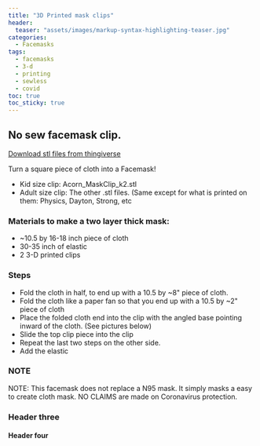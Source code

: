 ```yaml
---
title: "3D Printed mask clips"
header:
  teaser: "assets/images/markup-syntax-highlighting-teaser.jpg"
categories:
  - Facemasks
tags:
  - facemasks
  - 3-d
  - printing
  - sewless
  - covid
toc: true
toc_sticky: true
---
```


## No sew facemask clip.

[Download stl files from thingiverse](https://www.thingiverse.com/thing:4327535)

Turn a square piece of cloth into a Facemask!


* Kid size clip: Acorn_MaskClip_k2.stl
* Adult size clip: The other .stl files. (Same except for what is printed on them: Physics, Dayton, Strong, etc


### Materials to make a two layer thick mask:

* ~10.5 by 16-18 inch piece of cloth
* 30-35 inch of elastic
* 2 3-D printed clips


### Steps

* Fold the cloth in half, to end up with a 10.5 by ~8" piece of cloth.
* Fold the cloth like a paper fan so that you end up with a 10.5 by ~2" piece of cloth
* Place the folded cloth end into the clip with the angled base pointing inward of the cloth. (See pictures below)
* Slide the top clip piece into the clip
* Repeat the last two steps on the other side.
* Add the elastic

### NOTE
NOTE: This facemask does not replace a N95 mask. It simply masks a easy to create cloth mask. NO CLAIMS are made on Coronavirus protection.
### Header three

#### Header four
